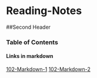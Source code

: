 # Reading-Notes

##Second Header

### Table of Contents

#### Links in markdown

[102-Markdown-1](reading-notes-01.md)
[102-Markdown-2](reading-notes-02.md)
